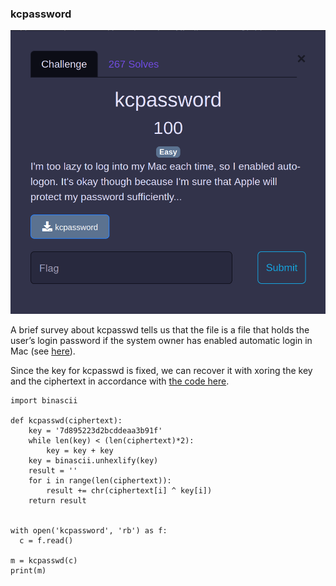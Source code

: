
### kcpassword

![kcpassword](https://github.com/Hed6eH0g/ctf/blob/main/2023/byuctf/forencics/kcpassword/figs/kcpassword_0.png)

A brief survey about kcpasswd tells us that the file is a file that holds the user’s login password if the system owner has enabled automatic login in Mac (see [here](https://book.hacktricks.xyz/macos-hardening/macos-security-and-privilege-escalation)). 

Since the key for kcpasswd is fixed, we can recover it with xoring the key and the ciphertext in accordance with [the code here](https://github.com/JohnHammond/ctf-katana).
```
import binascii

def kcpasswd(ciphertext):
    key = '7d895223d2bcddeaa3b91f'       
    while len(key) < (len(ciphertext)*2):
        key = key + key
    key = binascii.unhexlify(key)        
    result = ''
    for i in range(len(ciphertext)):     
        result += chr(ciphertext[i] ^ key[i])
    return result


with open('kcpassword', 'rb') as f:      
  c = f.read()

m = kcpasswd(c)
print(m)
```
